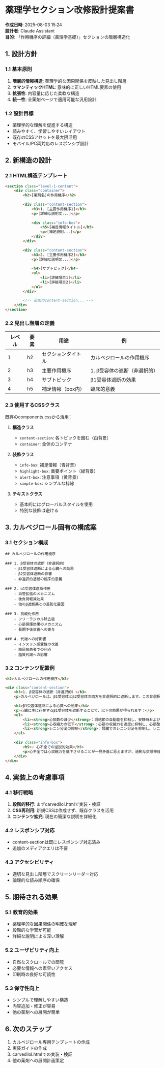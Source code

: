# 薬理学セクション改修設計提案書

**作成日時**: 2025-08-03 15:24  
**設計者**: Claude Assistant  
**目的**: 「作用機序の詳細（薬理学基礎）」セクションの階層構造化

## 1. 設計方針

### 1.1 基本原則
1. **階層的情報構造**: 薬理学的な因果関係を反映した見出し階層
2. **セマンティックHTML**: 意味的に正しいHTML要素の使用
3. **拡張性**: 内容量に応じた柔軟な構造
4. **統一性**: 全薬剤ページで適用可能な汎用設計

### 1.2 設計目標
- 薬理学的な理解を促進する構造
- 読みやすく、学習しやすいレイアウト
- 既存のCSSアセットを最大限活用
- モバイル/PC両対応のレスポンシブ設計

## 2. 新構造の設計

### 2.1 HTML構造テンプレート

```html
<section class="level-1-content">
    <div class="container">
        <h2>[薬剤名]の作用機序</h2>
        
        <div class="content-section">
            <h3>1. [主要作用機序1]</h3>
            <p>[詳細な説明文...]</p>
            
            <div class="info-box">
                <h5>[補足情報タイトル]</h5>
                <p>[補足説明...]</p>
            </div>
        </div>
        
        <div class="content-section">
            <h3>2. [主要作用機序2]</h3>
            <p>[詳細な説明文...]</p>
            
            <h4>[サブトピック]</h4>
            <ul>
                <li>[詳細項目1]</li>
                <li>[詳細項目2]</li>
            </ul>
        </div>
        
        <!-- 追加のcontent-section... -->
    </div>
</section>
```

### 2.2 見出し階層の定義

| レベル | 要素 | 用途 | 例 |
|--------|------|------|-----|
| 1 | h2 | セクションタイトル | カルベジロールの作用機序 |
| 2 | h3 | 主要作用機序 | 1. β受容体の遮断（非選択的） |
| 3 | h4 | サブトピック | β1受容体遮断の効果 |
| 4 | h5 | 補足情報（box内） | 臨床的意義 |

### 2.3 使用するCSSクラス

既存のcomponents.cssから活用：

1. **構造クラス**
   - `content-section`: 各トピックを囲む（白背景）
   - `container`: 全体のコンテナ

2. **装飾クラス**
   - `info-box`: 補足情報（青背景）
   - `highlight-box`: 重要ポイント（緑背景）
   - `alert-box`: 注意事項（黄背景）
   - `simple-box`: シンプルな枠線

3. **テキストクラス**
   - 基本的にはグローバルスタイルを使用
   - 特別な装飾は避ける

## 3. カルベジロール固有の構成案

### 3.1 セクション構成

```
## カルベジロールの作用機序

### 1. β受容体の遮断（非選択的）
    - β1受容体遮断による心臓への効果
    - β2受容体遮断の影響
    - 非選択的遮断の臨床的意義
    
### 2. α1受容体遮断作用
    - 血管拡張のメカニズム
    - 後負荷軽減効果
    - 他のβ遮断薬との差別化要因
    
### 3. 抗酸化作用
    - フリーラジカル除去能
    - 心筋保護効果のメカニズム
    - 長期予後改善への寄与
    
### 4. 代謝への好影響
    - インスリン感受性の改善
    - 糖尿病患者での利点
    - 脂質代謝への影響
```

### 3.2 コンテンツ配置例

```html
<h2>カルベジロールの作用機序</h2>

<div class="content-section">
    <h3>1. β受容体の遮断（非選択的）</h3>
    <p>カルベジロールは、β1受容体とβ2受容体の両方を非選択的に遮断します。この非選択的な遮断作用により、心臓と血管系に対して包括的な効果を発揮します。</p>
    
    <h4>β1受容体遮断による心臓への効果</h4>
    <p>心臓に主に存在するβ1受容体を遮断することで、以下の効果が得られます：</p>
    <ul>
        <li><strong>心拍数の減少</strong>：洞結節の自動能を抑制し、安静時および運動時の心拍数を低下させます</li>
        <li><strong>心収縮力の低下</strong>：心筋の収縮力を適度に抑制し、心筋酸素消費量を減少させます</li>
        <li><strong>レニン分泌の抑制</strong>：腎臓でのレニン分泌を抑制し、レニン-アンジオテンシン系を介した昇圧を防ぎます</li>
    </ul>
    
    <div class="info-box">
        <h5>💡 心不全での逆説的効果</h5>
        <p>心不全では心収縮力を低下させることが一見矛盾に思えますが、過剰な交感神経刺激から心筋を保護し、長期的には心機能を改善します。これを「β遮断薬のパラドックス」と呼びます。</p>
    </div>
</div>
```

## 4. 実装上の考慮事項

### 4.1 移行戦略
1. **段階的移行**: まずcarvedilol.htmlで実装・検証
2. **CSS再利用**: 新規CSSは作成せず、既存クラスを活用
3. **コンテンツ拡充**: 現在の簡潔な説明を詳細化

### 4.2 レスポンシブ対応
- content-sectionは既にレスポンシブ対応済み
- 追加のメディアクエリは不要

### 4.3 アクセシビリティ
- 適切な見出し階層でスクリーンリーダー対応
- 論理的な読み順序の確保

## 5. 期待される効果

### 5.1 教育的効果
- 薬理学的な因果関係の明確な理解
- 段階的な学習が可能
- 詳細な説明による深い理解

### 5.2 ユーザビリティ向上
- 自然なスクロールでの閲覧
- 必要な情報への素早いアクセス
- 印刷時の良好な可読性

### 5.3 保守性向上
- シンプルで理解しやすい構造
- 内容追加・修正が容易
- 他の薬剤への展開が簡単

## 6. 次のステップ

1. カルベジロール専用テンプレートの作成
2. 実装ガイドの作成
3. carvedilol.htmlでの実装・検証
4. 他の薬剤への展開計画策定